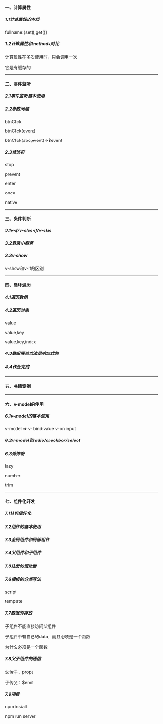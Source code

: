 #### 一、计算属性

##### 1.1计算属性的本质

fullname:{set(),get()}

##### 1.2计算属性和methods对比

计算属性在多次使用时，只会调用一次

它是有缓存的

---

#### 二、事件监听

##### 2.1事件监听基本使用

##### 2.2参数问题

btnClick

btnClick(event)

btnClick(abc,event)->$event

##### 2.3修饰符

stop

prevent

enter

once

native

---

#### 三、条件判断

##### 3.1v-if/v-else-if/v-else

##### 3.2登录小案例

##### 3.3v-show

v-show和v-if的区别

---

#### 四、循环遍历

##### 4.1遍历数组

##### 4.2遍历对象

value

value,key

value,key,index

##### 4.3数组哪些方法是响应式的

##### 4.4作业完成

---

#### 五、书籍案例

---

#### 六、v-model的使用

##### 6.1v-model的基本使用

v-model => v- bind:value v-on:input

##### 6.2v-model和radio/checkbox/select

##### 6.3修饰符

lazy

number

trim

---

#### 七、组件化开发

##### 7.1认识组件化

##### 7.2组件的基本使用

##### 7.3全局组件和局部组件

##### 7.4父组件和子组件

##### 7.5注册的语法糖

##### 7.6模板的分类写法

script

template

##### 7.7数据的存放

子组件不能直接访问父组件

子组件中有自己的data，而且必须是一个函数

为什么必须是一个函数

##### 7.8父子组件的通信

父传子：props

子传父：$emit

##### 7.9项目

npm install

npm run server
